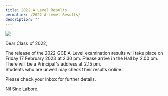 ```yaml
---
title: 2022 A Level Results
permalink: /2022-A-Level-Results/
description: ""
---
```

![](/images/2023%20Images/2022%20Crest%20Banner%20Students.jpg)

Dear Class of 2022,

The release of the 2022 GCE A-Level examination results will take place on Friday 17 February 2023 at 2.30 pm. Please arrive in the Hall by 2.00 pm. There will be a Principal's address at 2.15 pm.  
Students who are unwell may check their results online.  

Please check your inbox for further details.

Nil Sine Labore.